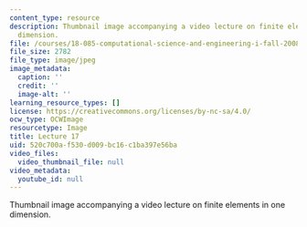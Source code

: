 ```yaml
---
content_type: resource
description: Thumbnail image accompanying a video lecture on finite elements in one
  dimension.
file: /courses/18-085-computational-science-and-engineering-i-fall-2008/520c700af530d009bc16c1ba397e56ba_17.jpg
file_size: 2782
file_type: image/jpeg
image_metadata:
  caption: ''
  credit: ''
  image-alt: ''
learning_resource_types: []
license: https://creativecommons.org/licenses/by-nc-sa/4.0/
ocw_type: OCWImage
resourcetype: Image
title: Lecture 17
uid: 520c700a-f530-d009-bc16-c1ba397e56ba
video_files:
  video_thumbnail_file: null
video_metadata:
  youtube_id: null
---
```

Thumbnail image accompanying a video lecture on finite elements in one dimension.